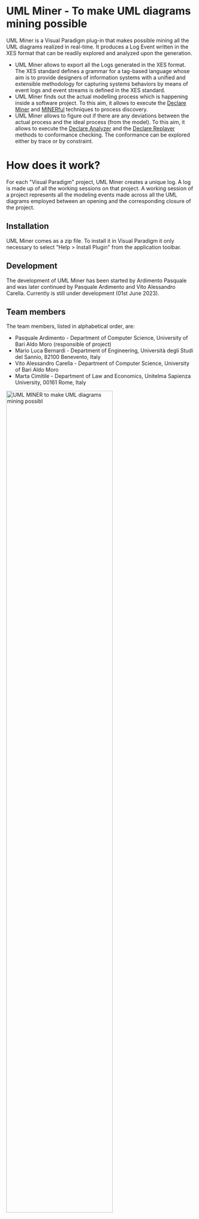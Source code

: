 # UML Miner - To make UML diagrams mining possible

UML Miner is a Visual Paradigm plug-in that makes possible mining all the UML diagrams realized in real-time. It produces  a Log Event written in the XES format that can be readily explored and analyzed upon the generation.

- UML Miner allows to export all the Logs generated in the XES format. The XES standard defines a grammar for a tag-based language whose aim is to provide designers of information systems with a unified and extensible methodology for capturing systems behaviors by means of event logs and event streams is defined in the XES standard.
- UML Miner finds out the actual modelling process which is happening inside a software project. To this aim, it allows to execute the [Declare Miner](https://www.sciencedirect.com/science/article/abs/pii/S0306437916306615?via%3Dihub) and [MINERful](https://dl.acm.org/doi/10.1145/2629447) techniques to process discovery.
- UML Miner allows to figure out if there are any deviations between the actual process and the ideal process (from the model). To this aim, it allows to execute the [Declare Analyzer](https://www.sciencedirect.com/science/article/abs/pii/S0957417416304390?via%3Dihub) and the [Declare Replayer](https://link.springer.com/chapter/10.1007%2F978-3-642-32885-5_6) methods to conformance checking. The conformance can be explored either by trace or by constraint.

# How does it work?
For each "Visual Paradigm" project, UML Miner creates a unique log. A log is made up of all the working sessions on that project.
A working session of a project represents all the modeling events made across all the UML diagrams employed between an opening and the corresponding closure of the project.

## Installation
UML Miner comes as a zip file. To install it in Visual Paradigm it only necessary to select  "Help > Install Plugin" from the application toolbar. 

## Development
The development of UML Miner has been started by Ardimento Pasquale and was later continued by Pasquale Ardimento and Vito Alessandro Carella.
Currently is still under development (01st June 2023).

## Team members
The team members, listed in alphabetical order, are:
- Pasquale Ardimento -  Department of Computer Science, University of Bari Aldo Moro (responsible of project)
- Mario Luca Bernardi - Department of Engineering, Università degli Studi del Sannio, 82100 Benevento, Italy
- Vito Alessandro Carella - Department of Computer Science, University of Bari Aldo Moro
- Marta Cimitile - Department of Law and Economics, Unitelma Sapienza University, 00161 Rome, Italy

<picture>
  <source media="(prefers-color-scheme: dark)" srcset="https://github.com/mining4UML/mining4UML/blob/main/logoUMLMiner.jpg">
  <source media="(prefers-color-scheme: light)" srcset="https://github.com/mining4UML/mining4UML/blob/main/logoUMLMiner.jpg">
  <img alt="UML MINER to make UML diagrams mining possibl" src="https://github.com/mining4UML/mining4UML/blob/main/logoUMLMiner.jpg" height="75%" width="75%">
</picture>
